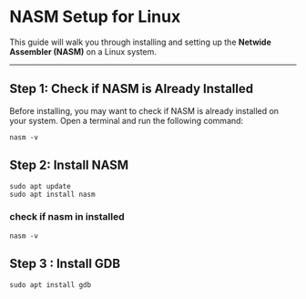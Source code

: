 # NASM Setup for Linux

This guide will walk you through installing and setting up the **Netwide Assembler (NASM)** on a Linux system.

---

## Step 1: Check if NASM is Already Installed


Before installing, you may want to check if NASM is already installed on your system. Open a terminal and run the following command:

```
nasm -v
```

##  Step 2: Install NASM

```
sudo apt update
sudo apt install nasm
```

### check if nasm in installed 
```
nasm -v
```

## Step 3 : Install GDB

```
sudo apt install gdb
```


